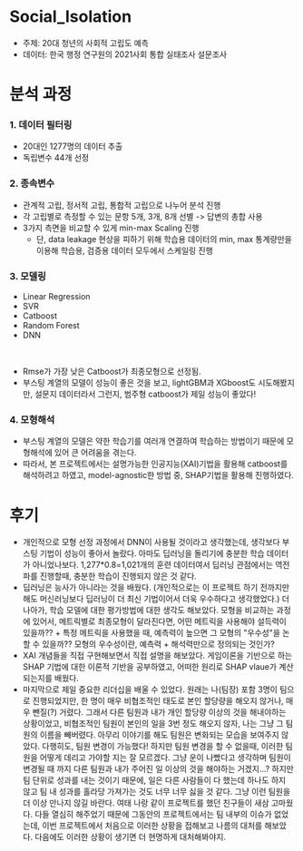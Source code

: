 # Social_Isolation

- 주제: 20대 청년의 사회적 고립도 예측
- 데이터: 한국 행정 연구원의 2021사회 통합 실태조사 설문조사

# 분석 과정
### 1. 데이터 필터링
- 20대인 1277명의 데이터 추출
- 독립변수 44개 선정

### 2. 종속변수
- 관계적 고립, 정서적 고립, 통합적 고립으로 나누어 분석 진행
- 각 고립별로 측정할 수 있는 문항 5개, 3개, 8개 선별 -> 답변의 총합 사용
- 3가지 측면을 비교할 수 있게 min-max Scaling 진행
  - 단, data leakage 현상을 피하기 위해 학습용 데이터의 min, max 통계량만을 이용해 학습용, 검증용 데이터 모두에서 스케일링 진행

### 3. 모델링
- Linear Regression
- SVR
- Catboost
- Random Forest
- DNN
</br>

- Rmse가 가장 낮은 Catboost가 최종모형으로 선정됨.
- 부스팅 계열의 모델이 성능이 좋은 것을 보고, lightGBM과 XGboost도 시도해봤지만, 설문지 데이터라서 그런지, 범주형 catboost가 제일 성능이 좋았다!

### 4. 모형해석
- 부스팅 계열의 모델은 약한 학습기를 여러개 연결하여 학습하는 방법이기 때문에 모형해석에 있어 큰 어려움을 겪는다.
- 따라서, 본 프로젝트에서는 설명가능한 인공지능(XAI)기법을 활용해 catboost를 해석하려고 하였고, model-agnostic한 방법 중, SHAP기법을 활용해 진행하였다.

# 후기
- 개인적으로 모형 선정 과정에서 DNN이 사용될 것이라고 생각했는데, 생각보다 부스팅 기법이 성능이 좋아서 놀랐다. 아마도 딥러닝을 돌리기에 충분한 학습 데이터가 아니었나보다. 1,277\*0.8=1,021개의 훈련 데이터여서 딥러닝 관점에서는 역전파를 진행할때, 충분한 학습이 진행되지 않은 것 같다.
- 딥러닝은 능사가 아니라는 것을 배웠다. (개인적으로는 이 프로젝트 하기 전까지만해도 머신러닝보다 딥러닝이 더 최신 기법이어서 더욱 우수하다고 생각했었다.) 더 나아가, 학습 모델에 대한 평가방법에 대한 생각도 해보았다. 모형을 비교하는 과정에 있어서, 메트릭별로 최종모형이 달라진다면, 어떤 메트릭을 사용해야 설득력이 있을까?? + 특정 메트릭을 사용했을 때, 예측력이 높으면 그 모형의 "우수성"을 논할 수 있을까?? 모형의 우수성이란, 예측력 + 해석력만으로 정의되는 것인가?
- XAI 개념들을 직접 구현해보면서 직접 설명을 해보았다. 게임이론을 기반으로 하는 SHAP 기법에 대한 이론적 기반을 공부하였고, 어떠한 원리로 SHAP vlaue가 계산되는지를 배웠다.
- 마지막으로 제일 중요한 리더십을 배울 수 있었다. 원래는 나(팀장) 포함 3명이 팀으로 진행되었지만, 한 명이 매우 비협조적인 태도로 본인 할당량을 해오지 않거나, 매우 뺀질(?) 거렸다. 그래서 다른 팀원과 내가 개인 할당량 이상의 것을 해내야하는 상황이었고, 비협조적인 팀원이 본인의 일을 3번 정도 해오지 않자, 나는 그냥 그 팀원의 이름을 빼버렸다. 아무리 이야기를 해도 팀원은 변화되는 모습을 보여주지 않았다. 다행히도, 팀원 변경이 가능했다! 하지만 팀원 변경을 할 수 없을때, 이러한 팀원을 어떻게 데리고 가야할 지는 잘 모르겠다. 그냥 운이 나빴다고 생각하며 팀원이 변경될 때 까지 다른 팀원과 내가 주어진 일 이상의 것을 해야하는 거겠지...? 하지만 팀 단위로 성과를 내는 것이기 때문에, 일은 다른 사람들이 다 했는데 하나도 하지 않고 팀 내 성과를 홀라당 가져가는 것도 너무 너무 싫을 것 같다. 그냥 이런 팀원을 더 이상 만나지 않길 바란다. 여태 나랑 같이 프로젝트를 했던 친구들이 새삼 고마웠다. 다들 열심히 해주었기 때문에 그동안의 프로젝트에서는 팀 내부의 이슈가 없었는데, 이번 프로젝트에서 처음으로 이러한 상황을 접해보고 나름의 대처를 해보았다. 다음에도 이러한 상황이 생기면 더 현명하게 대처해봐야지.



